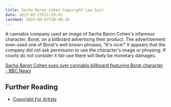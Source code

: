 ```yaml
---
title: Sacha Baron Cohen Copyright Law Suit
date: 2023-05-23T21:59:41
lastmod: 2023-09-07T20:40:39
---
```


A cannabis company used an image of Sacha Baron Cohen's infamous character, Borat, on a billboard advertising their product. The advertisement even used one of Borat's well known phrases, "It's nice!" It appears that the company did not ask permission to use the character's image or phrasing. If courts do not consider it fair use there will likely be monetary damages.

[Sacha Baron Cohen sues over cannabis billboard featuring Borat character - BBC News](https://www.bbc.com/news/entertainment-arts-57817404)


## Further Reading

- [Copyright For Artists](copyright-for-artists.md)
